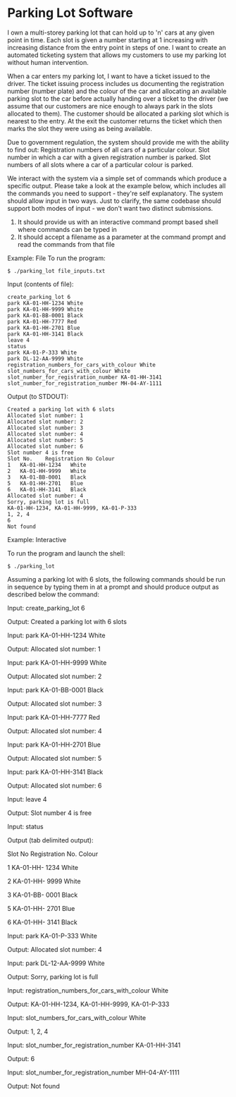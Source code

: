 Parking Lot Software
===============
I own a multi-storey parking lot that can hold up to 'n' cars at any given point in time. Each slot is given a number starting at 1 increasing with increasing distance from the entry point in steps of one. I want to create an automated ticketing system that allows my customers to use my parking lot without human intervention.

When a car enters my parking lot, I want to have a ticket issued to the driver. The ticket issuing process includes us documenting the registration number (number plate) and the colour of the car and allocating an available parking slot to the car before actually handing over a ticket to the driver (we assume that our customers are nice enough to always park in the slots allocated to them). The customer should be allocated a parking slot which is nearest to the entry. At the exit the customer returns the ticket which then marks the slot they were using as being available.

Due to government regulation, the system should provide me with the ability to find out:
Registration numbers of all cars of a particular colour.
Slot number in which a car with a given registration number is parked.
Slot numbers of all slots where a car of a particular colour is parked.

We interact with the system via a simple set of commands which produce a specific output. Please take a look at the example below, which includes all the commands you need to support - they're self explanatory. The system should allow input in two ways. Just to clarify, the same codebase should support both modes of input - we don't want two distinct submissions.
1) It should provide us with an interactive command prompt based shell where commands can be typed in
2) It should accept a filename as a parameter at the command prompt and read the commands from that file

Example: File
To run the program:
```
$ ./parking_lot file_inputs.txt
```
Input (contents of file):
```
create_parking_lot 6
park KA-01-HH-1234 White
park KA-01-HH-9999 White
park KA-01-BB-0001 Black
park KA-01-HH-7777 Red
park KA-01-HH-2701 Blue
park KA-01-HH-3141 Black
leave 4
status
park KA-01-P-333 White
park DL-12-AA-9999 White
registration_numbers_for_cars_with_colour White
slot_numbers_for_cars_with_colour White
slot_number_for_registration_number KA-01-HH-3141
slot_number_for_registration_number MH-04-AY-1111
```

Output (to STDOUT):
```
Created a parking lot with 6 slots
Allocated slot number: 1
Allocated slot number: 2
Allocated slot number: 3
Allocated slot number: 4
Allocated slot number: 5
Allocated slot number: 6
Slot number 4 is free
Slot No.	Registration No	Colour
1	KA-01-HH-1234	White
2	KA-01-HH-9999	White
3	KA-01-BB-0001	Black
5	KA-01-HH-2701	Blue
6	KA-01-HH-3141	Black
Allocated slot number: 4
Sorry, parking lot is full
KA-01-HH-1234, KA-01-HH-9999, KA-01-P-333
1, 2, 4
6
Not found
```

Example: Interactive

To run the program and launch the shell:
```
$ ./parking_lot
```

Assuming a parking lot with 6 slots, the following commands should be run in sequence by typing them in at a prompt and should produce output as described below the command:


Input:
create_parking_lot 6

Output:
Created a parking lot with 6 slots

Input:
park KA-01-HH-1234 White

Output:
Allocated slot number: 1

Input:
park KA-01-HH-9999 White

Output:
Allocated slot number: 2

Input:
park KA-01-BB-0001 Black

Output:
Allocated slot number: 3

Input:
park KA-01-HH-7777 Red

Output:
Allocated slot number: 4

Input:
park KA-01-HH-2701 Blue

Output:
Allocated slot number: 5

Input:
park KA-01-HH-3141 Black

Output:
Allocated slot number: 6

Input:
leave 4

Output:
Slot number 4 is free

Input:
status

Output (tab delimited output):

Slot No	Registration No.	Colour

1 		KA-01-HH- 1234		White

2 		KA-01-HH- 9999		White

3 		KA-01-BB- 0001		Black

5 		KA-01-HH- 2701		Blue

6 		KA-01-HH- 3141		Black

Input:
park KA-01-P-333 White

Output:
Allocated slot number: 4

Input:
park DL-12-AA-9999 White

Output:
Sorry, parking lot is full

Input:
registration_numbers_for_cars_with_colour White

Output:
KA-01-HH-1234, KA-01-HH-9999, KA-01-P-333

Input:
slot_numbers_for_cars_with_colour White

Output:
1, 2, 4

Input:
slot_number_for_registration_number KA-01-HH-3141

Output:
6

Input:
slot_number_for_registration_number MH-04-AY-1111

Output:
Not found
